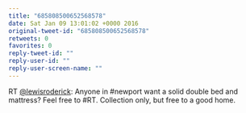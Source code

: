 ```yaml
---
title: "685808500652568578"
date: Sat Jan 09 13:01:02 +0000 2016
original-tweet-id: "685808500652568578"
retweets: 0
favorites: 0
reply-tweet-id: ""
reply-user-id: ""
reply-user-screen-name: ""
---
```

RT <a href="https://twitter.com/lewisroderick">@lewisroderick</a>: Anyone in #newport want a solid double bed and mattress? Feel free to #RT. Collection only, but free to a good home.

